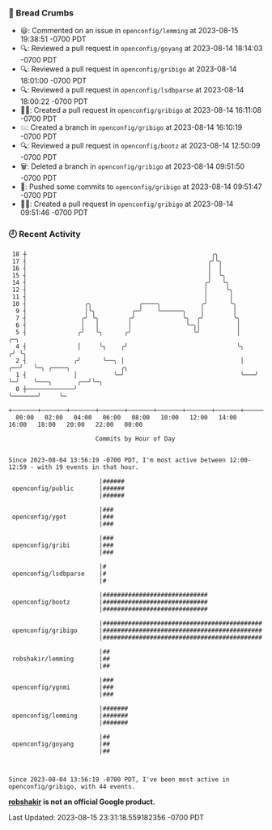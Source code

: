 ### 🍞 Bread Crumbs

 * 😃: Commented on an issue in `openconfig/lemming` at 2023-08-15 19:38:51 -0700 PDT
 * 🔍: Reviewed a pull request in  `openconfig/goyang` at 2023-08-14 18:14:03 -0700 PDT
 * 🔍: Reviewed a pull request in  `openconfig/gribigo` at 2023-08-14 18:01:00 -0700 PDT
 * 🔍: Reviewed a pull request in  `openconfig/lsdbparse` at 2023-08-14 18:00:22 -0700 PDT
 * ✍🏼: Created a pull request in `openconfig/gribigo` at 2023-08-14 16:11:08 -0700 PDT
 * 💥: Created a branch in `openconfig/gribigo` at 2023-08-14 16:10:19 -0700 PDT
 * 🔍: Reviewed a pull request in  `openconfig/bootz` at 2023-08-14 12:50:09 -0700 PDT
 * 🗑: Deleted a branch in `openconfig/gribigo` at 2023-08-14 09:51:50 -0700 PDT
 * 🚢: Pushed some commits to `openconfig/gribigo` at 2023-08-14 09:51:47 -0700 PDT
 * ✍🏼: Created a pull request in `openconfig/gribigo` at 2023-08-14 09:51:46 -0700 PDT

### 🕘 Recent Activity
```
 18 ┼                                                   ╭╮
 17 ┤                                                  ╭╯╰╮
 16 ┤                                                  │  │
 15 ┤                                                  │  ╰╮
 14 ┤                                                 ╭╯   ╰╮
 12 ┤                                                 │     ╰╮
 11 ┤                                                 │      │
 10 ┤                ╭╮             ╭────╮           ╭╯      ╰╮
  9 ┤                │╰╮          ╭─╯    ╰──────╮    │        │
  7 ┤               ╭╯ ╰╮        ╭╯             ╰╮  ╭╯        ╰╮
  6 ┤               │   │        │               ╰─╮│          │
  5 ┤              ╭╯   ╰╮      ╭╯                 ╰╯          │        ╭─╮
  4 ┤              │     ╰╮    ╭╯                              ╰╮      ╭╯ ╰╮
  2 ┤             ╭╯      ╰──╮ │                                │   ╭──╯   ╰─╮ ╭────╮              ╭╮
  1 ┤             │          ╰─╯                                ╰───╯        ╰─╯    ╰───╮       ╭──╯╰─╮
  0 ┼─────────────╯                                                                     ╰───────╯     ╰─
    +───────+───────+───────+───────+───────+───────+───────+───────+───────+───────+───────+───────+────
  00:00   02:00   04:00   06:00   08:00   10:00   12:00   14:00   16:00   18:00   20:00   22:00   00:00   

						Commits by Hour of Day


Since 2023-08-04 13:56:19 -0700 PDT, I'm most active between 12:00-12:59 - with 19 events in that hour.

```



```
                         |######
 openconfig/public       |######
                         |######

                         |###
 openconfig/ygot         |###
                         |###

                         |###
 openconfig/gribi        |###
                         |###

                         |#
 openconfig/lsdbparse    |#
                         |#

                         |#############################
 openconfig/bootz        |#############################
                         |#############################

                         |############################################
 openconfig/gribigo      |############################################
                         |############################################

                         |##
 robshakir/lemming       |##
                         |##

                         |###
 openconfig/ygnmi        |###
                         |###

                         |#######
 openconfig/lemming      |#######
                         |#######

                         |##
 openconfig/goyang       |##
                         |##



Since 2023-08-04 13:56:19 -0700 PDT, I've been most active in openconfig/gribigo, with 44 events.

```
**[robshakir](mailto:robjs@google.com) is not an official Google product.**  


Last Updated: 2023-08-15 23:31:18.559182356 -0700 PDT
